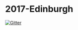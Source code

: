 # 2017-Edinburgh

[![Gitter](https://badges.gitter.im/RESTFest/2017-Edinburgh.svg)](https://gitter.im/RESTFest/2017-Edinburgh?utm_source=badge&utm_medium=badge&utm_campaign=pr-badge&utm_content=badge)